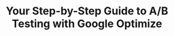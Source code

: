 ---
link: https://www.crazyegg.com/blog/ab-testing-google-analytics/
authors: CrazyEgg
title: Your Step-by-Step Guide to A/B Testing with Google Optimize
pub_date: 2019-03-15
source: CrazyEgg Blog
---